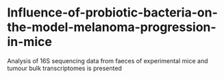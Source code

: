 # Influence-of-probiotic-bacteria-on-the-model-melanoma-progression-in-mice
Analysis of 16S sequencing data from faeces of experimental mice and tumour bulk transcriptomes is presented

